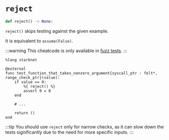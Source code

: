 # `reject`
```python
def reject() -> None:
```
`reject()` skips testing against the given example.

It is equivalent to `assume(False)`.

:::warning
This cheatcode is only available in [fuzz tests](../fuzzing).
:::

```cairo
%lang starknet

@external
func test_function_that_takes_nonzero_argument{syscall_ptr : felt*, range_check_ptr}(value):
    if value == 0:
        %{ reject() %}
        assert 0 = 0
    end

    # ...

    return ()
end
```

:::tip
You should use `reject` only for narrow checks, as it can slow down the tests significantly due to the need for more specific inputs.
:::